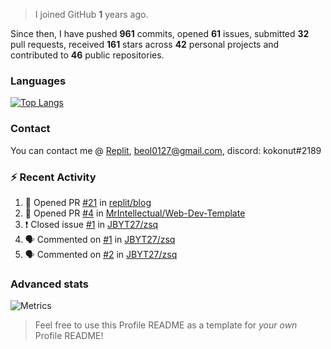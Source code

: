 > I joined GitHub **1** years ago.

Since then, I have pushed **961** commits, opened **61** issues, submitted **32** pull requests, received **161** stars across **42** personal projects and contributed to **46** public repositories.


### Languages

[![Top Langs](https://github-readme-stats.vercel.app/api/top-langs/?username=JBYT27&layout=compact&langs_count=8)](https://github.com/anuraghazra/github-readme-stats)


### Contact
You can contact me @ [Replit](https://replit.com/@JBloves27), beol0127@gmail.com, discord: kokonut#2189

### :zap: Recent Activity

<!--START_SECTION:activity-->
1. 💪 Opened PR [#21](https://github.com/replit/blog/pull/21) in [replit/blog](https://github.com/replit/blog)
2. 💪 Opened PR [#4](https://github.com/MrIntellectual/Web-Dev-Template/pull/4) in [MrIntellectual/Web-Dev-Template](https://github.com/MrIntellectual/Web-Dev-Template)
3. ❗️ Closed issue [#1](https://github.com/JBYT27/zsq/issues/1) in [JBYT27/zsq](https://github.com/JBYT27/zsq)
4. 🗣 Commented on [#1](https://github.com/JBYT27/zsq/issues/1) in [JBYT27/zsq](https://github.com/JBYT27/zsq)
5. 🗣 Commented on [#2](https://github.com/JBYT27/zsq/issues/2) in [JBYT27/zsq](https://github.com/JBYT27/zsq)
<!--END_SECTION:activity-->

### Advanced stats

![Metrics](https://github.com/JBYT27/JBYT27/blob/main/github-metrics.svg)


> Feel free to use this Profile README as a template for *your own* Profile README!
